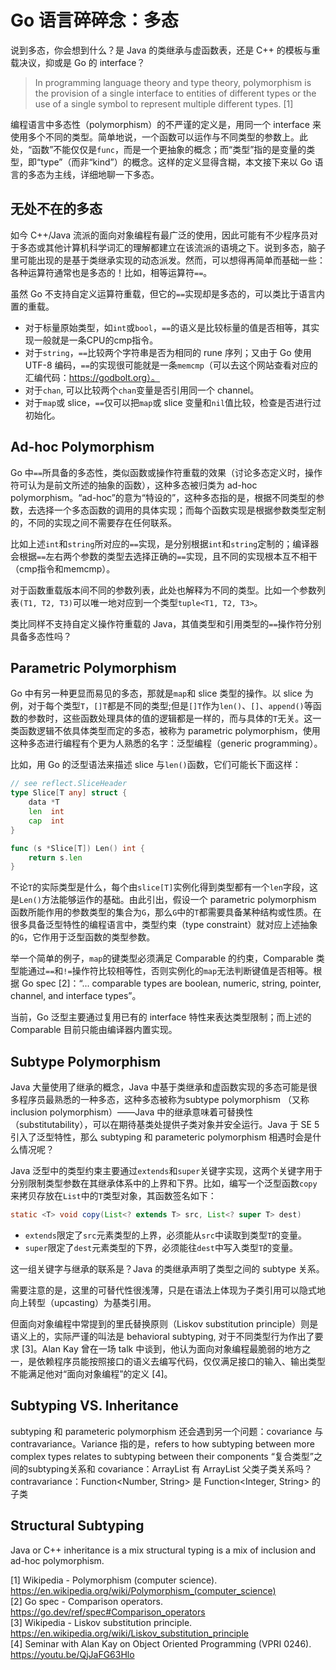 # Go 语言碎碎念：多态

说到多态，你会想到什么？是 Java 的类继承与虚函数表，还是 C++ 的模板与重载决议，抑或是 Go 的 interface？

> In programming language theory and type theory, polymorphism is the provision of a single interface to entities of different types or the use of a single symbol to represent multiple different types. [1]

编程语言中多态性（polymorphism）的不严谨的定义是，用同一个 interface 来使用多个不同的类型。简单地说，一个函数可以运作与不同类型的参数上。此处，“函数”不能仅仅是`func`，而是一个更抽象的概念；而“类型”指的是变量的类型，即“type”（而非“kind”）的概念。这样的定义显得含糊，本文接下来以 Go 语言的多态为主线，详细地聊一下多态。

## 无处不在的多态
如今 C++/Java 流派的面向对象编程有最广泛的使用，因此可能有不少程序员对于多态或其他计算机科学词汇的理解都建立在该流派的语境之下。说到多态，脑子里可能出现的是基于类继承实现的动态派发。然而，可以想得再简单而基础一些：各种运算符通常也是多态的！比如，相等运算符`==`。

虽然 Go 不支持自定义运算符重载，但它的`==`实现却是多态的，可以类比于语言内置的重载。  
- 对于标量原始类型，如`int`或`bool`，`==`的语义是比较标量的值是否相等，其实现一般就是一条CPU的cmp指令。  
- 对于`string`，`==`比较两个字符串是否为相同的 rune 序列；又由于 Go 使用 UTF-8 编码，`==`的实现很可能就是一条`memcmp`（可以去这个网站查看对应的汇编代码：https://godbolt.org）。  
- 对于`chan`, 可以比较两个`chan`变量是否引用同一个 channel。  
- 对于`map`或 slice，`==`仅可以把`map`或 slice 变量和`nil`值比较，检查是否进行过初始化。  


## Ad-hoc Polymorphism
Go 中`==`所具备的多态性，类似函数或操作符重载的效果（讨论多态定义时，操作符可认为是前文所述的抽象的函数），这种多态被归类为 ad-hoc polymorphism。“ad-hoc”的意为“特设的”，这种多态指的是，根据不同类型的参数，去选择一个多态函数的调用的具体实现；而每个函数实现是根据参数类型定制的，不同的实现之间不需要存在任何联系。

比如上述`int`和`string`所对应的`==`实现，是分别根据`int`和`string`定制的；编译器会根据`==`左右两个参数的类型去选择正确的`==`实现，且不同的实现根本互不相干（cmp指令和memcmp）。

对于函数重载版本间不同的参数列表，此处也解释为不同的类型。比如一个参数列表`(T1, T2, T3)`可以唯一地对应到一个类型`tuple<T1, T2, T3>`。

类比同样不支持自定义操作符重载的 Java，其值类型和引用类型的`==`操作符分别具备多态性吗？

## Parametric Polymorphism
Go 中有另一种更显而易见的多态，那就是`map`和 slice 类型的操作。以 slice 为例，对于每个类型`T`，`[]T`都是不同的类型;但是`[]T`作为`len()`、`[]`、`append()`等函数的参数时，这些函数处理具体的值的逻辑都是一样的，而与具体的`T`无关。这一类函数逻辑不依具体类型而定的多态，被称为 parametric polymorphism，使用这种多态进行编程有个更为人熟悉的名字：泛型编程（generic programming）。

比如，用 Go 的泛型语法来描述 slice 与`len()`函数，它们可能长下面这样：
```go
// see reflect.SliceHeader
type Slice[T any] struct {
    data *T
	len  int
	cap  int
}

func (s *Slice[T]) Len() int {
    return s.len
}
```

不论`T`的实际类型是什么，每个由`slice[T]`实例化得到类型都有一个`len`字段，这是`Len()`方法能够运作的基础。由此引出，假设一个 parametric polymorphism 函数所能作用的参数类型的集合为`G`，那么`G`中的`T`都需要具备某种结构或性质。在很多具备泛型特性的编程语言中，类型约束（type constraint）就对应上述抽象的`G`，它作用于泛型函数的类型参数。

举一个简单的例子，`map`的键类型必须满足 Comparable 的约束，Comparable 类型能通过`==`和`!=`操作符比较相等性，否则实例化的`map`无法判断键值是否相等。根据 Go spec [2]：“... comparable types are boolean, numeric, string, pointer, channel, and interface types”。

当前，Go 泛型主要通过复用已有的 interface 特性来表达类型限制；而上述的 Comparable 目前只能由编译器内置实现。

## Subtype Polymorphism
Java 大量使用了继承的概念，Java 中基于类继承和虚函数实现的多态可能是很多程序员最熟悉的一种多态，这种多态被称为subtype polymorphism （又称 inclusion polymorphism）——Java 中的继承意味着可替换性（substitutability），可以在期待基类处提供子类对象并安全运行。Java 于 SE 5 引入了泛型特性，那么 subtyping 和 parameteric polymorphism 相遇时会是什么情况呢？

Java 泛型中的类型约束主要通过`extends`和`super`关键字实现，这两个关键字用于分别限制类型参数在其继承体系中的上界和下界。比如，编写一个泛型函数`copy`来拷贝存放在`List`中的`T`类型对象，其函数签名如下：
```java
static <T> void copy(List<? extends T> src, List<? super T> dest)
```
- `extends`限定了`src`元素类型的上界，必须能从`src`中读取到类型`T`的变量。
- `super`限定了`dest`元素类型的下界，必须能往`dest`中写入类型`T`的变量。

这一组关键字与继承的联系是？Java 的类继承声明了类型之间的 subtype 关系。

需要注意的是，这里的可替代性很浅薄，只是在语法上体现为子类引用可以隐式地向上转型（upcasting）为基类引用。

但面向对象编程中常提到的里氏替换原则（Liskov substitution principle）则是语义上的，实际严谨的叫法是 behavioral subtyping, 对于不同类型行为作出了要求 [3]。Alan Kay 曾在一场 talk 中谈到，他认为面向对象编程最脆弱的地方之一，是依赖程序员能按照接口的语义去编写代码，仅仅满足接口的输入、输出类型不能满足他对“面向对象编程”的定义 [4]。

## Subtyping VS. Inheritance


subtyping 和 parameteric polymorphism 还会遇到另一个问题：covariance 与 contravariance。Variance 指的是，refers to how subtyping between more complex types relates to subtyping between their components “复合类型”之间的subtyping关系和
covariance：ArrayList<Number> 有 ArrayList<Integer> 父类子类关系吗？
contravariance：Function<Number, String> 是 Function<Integer, String> 的子类

## Structural Subtyping
Java or C++ inheritance is a mix
structural typing is a mix of inclusion and ad-hoc polymorphism.

[1] Wikipedia - Polymorphism (computer science). https://en.wikipedia.org/wiki/Polymorphism_(computer_science)  
[2] Go spec - Comparison operators. https://go.dev/ref/spec#Comparison_operators  
[3] Wikipedia - Liskov substitution principle. https://en.wikipedia.org/wiki/Liskov_substitution_principle  
[4] Seminar with Alan Kay on Object Oriented Programming (VPRI 0246). https://youtu.be/QjJaFG63Hlo  